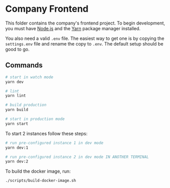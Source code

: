 # Company Frontend

This folder contains the company's frontend project. To begin development, you must have [Node.js](https://nodejs.org/en/) and the [Yarn](https://yarnpkg.com) package manager installed.

You also need a valid `.env` file. The easiest way to get one is by copying the `settings.env` file and rename the copy to `.env`. The default setup should be good to go.

## Commands

```bash
# start in watch mode
yarn dev

# lint
yarn lint

# build production
yarn build

# start in production mode
yarn start
```

To start 2 instances follow these steps:

````bash
# run pre-configured instance 1 in dev mode
yarn dev:1

# run pre-configured instance 2 in dev mode IN ANOTHER TERMINAL
yarn dev:2
````

To build the docker image, run:
``` bash
./scripts/build-docker-image.sh
```